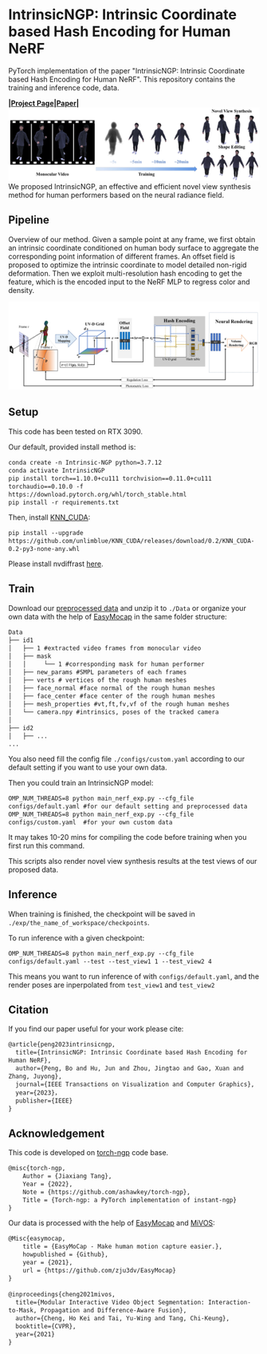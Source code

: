 # IntrinsicNGP: Intrinsic Coordinate based Hash Encoding for Human NeRF

PyTorch implementation of the paper "IntrinsicNGP: Intrinsic Coordinate based Hash Encoding for Human NeRF". This repository contains the training and inference code, data.

**|[Project Page](https://ustc3dv.github.io/IntrinsicNGP/)|[Paper](https://arxiv.org/abs/2302.14683)|**
![teaser](fig/teaser.jpg)
We proposed IntrinsicNGP, an effective and efficient novel view synthesis method for human performers based on the neural radiance field. 

## Pipeline
Overview of our method. Given a sample point at any frame, we first obtain an intrinsic coordinate conditioned on human body surface to aggregate the corresponding point information of different frames. An offset field is proposed to optimize the intrinsic coordinate to model detailed non-rigid deformation. Then we exploit multi-resolution hash encoding to get the feature, which is the encoded input to the NeRF MLP to regress color and density.

![pipeline](fig/pipeline.jpg)



## Setup

This code has been tested on RTX 3090. 

Our default, provided install method is:

```
conda create -n Intrinsic-NGP python=3.7.12
conda activate IntrinsicNGP
pip install torch==1.10.0+cu111 torchvision==0.11.0+cu111 torchaudio==0.10.0 -f https://download.pytorch.org/whl/torch_stable.html 
pip install -r requirements.txt
```
Then, install [KNN_CUDA](https://github.com/unlimblue/KNN_CUDA):
```
pip install --upgrade https://github.com/unlimblue/KNN_CUDA/releases/download/0.2/KNN_CUDA-0.2-py3-none-any.whl 
```
Please install nvdiffrast [here](https://nvlabs.github.io/nvdiffrast).






## Train
Download our [preprocessed data](https://drive.google.com/file/d/1JQQFZD4f93wFFGsYLR2Eq5IYF8Mk4YIT/view?usp=sharing) and unzip it to `./Data` or organize your own data with the help of [EasyMocap](https://github.com/zju3dv/EasyMocap) in the same folder structure:

```
Data
├── id1
│   ├── 1 #extracted video frames from monocular video
│   ├── mask 
│   │     └── 1 #corresponding mask for human performer 
│   ├── new_params #SMPL parameters of each frames
│   ├── verts # vertices of the rough human meshes
│   ├── face_normal #face normal of the rough human meshes
│   ├── face_center #face center of the rough human meshes
│   ├── mesh_properties #vt,ft,fv,vf of the rough human meshes 
│   └── camera.npy #intrinsics, poses of the tracked camera
│  
├── id2
│   ├── ...
...
```

You also need fill the config file `./configs/custom.yaml` according to our default setting if you want to use your own data. 

Then you could train an IntrinsicNGP model:

```
OMP_NUM_THREADS=8 python main_nerf_exp.py --cfg_file configs/default.yaml #for our default setting and preprocessed data
OMP_NUM_THREADS=8 python main_nerf_exp.py --cfg_file configs/custom.yaml  #for your own custom data
```

It may takes 10-20 mins for compiling the code before training when you first run this command.

This scripts also render novel view synthesis results at the test views of our proposed data. 

## Inference
When training is finished, the checkpoint will be saved in `./exp/the_name_of_workspace/checkpoints`.

To run inference with a given checkpoint: 

```
OMP_NUM_THREADS=8 python main_nerf_exp.py --cfg_file configs/default.yaml --test --test_view1 1 --test_view2 4
```
This means you want to run inference of with `configs/default.yaml`, and the render poses are inperpolated from `test_view1` and `test_view2`


## Citation

If you find our paper useful for your work please cite:

```
@article{peng2023intrinsicngp,
  title={IntrinsicNGP: Intrinsic Coordinate based Hash Encoding for Human NeRF},
  author={Peng, Bo and Hu, Jun and Zhou, Jingtao and Gao, Xuan and Zhang, Juyong},
  journal={IEEE Transactions on Visualization and Computer Graphics},
  year={2023}，
  publisher={IEEE}
}
```

## Acknowledgement

This code is developed on [torch-ngp](https://github.com/ashawkey/torch-ngp) code base. 

```
@misc{torch-ngp,
    Author = {Jiaxiang Tang},
    Year = {2022},
    Note = {https://github.com/ashawkey/torch-ngp},
    Title = {Torch-ngp: a PyTorch implementation of instant-ngp}
}
```
Our data is processed with the help of [EasyMocap](https://github.com/zju3dv/EasyMocap) and [MiVOS](https://github.com/hkchengrex/MiVOS):
```
@Misc{easymocap,  
    title = {EasyMoCap - Make human motion capture easier.},
    howpublished = {Github},  
    year = {2021},
    url = {https://github.com/zju3dv/EasyMocap}
}

@inproceedings{cheng2021mivos,
  title={Modular Interactive Video Object Segmentation: Interaction-to-Mask, Propagation and Difference-Aware Fusion},
  author={Cheng, Ho Kei and Tai, Yu-Wing and Tang, Chi-Keung},
  booktitle={CVPR},
  year={2021}
}
```
